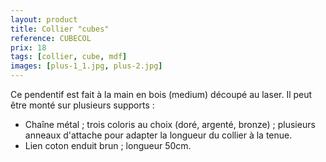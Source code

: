```yaml
---
layout: product
title: Collier "cubes"
reference: CUBECOL
prix: 18
tags: [collier, cube, mdf]
images: [plus-1_1.jpg, plus-2.jpg]
---
```

Ce pendentif est fait à la main en bois (medium) découpé au laser. Il peut être monté sur plusieurs supports :

- Chaîne métal ; trois coloris au choix (doré, argenté, bronze) ; plusieurs anneaux d'attache pour adapter la longueur du collier à la tenue. </li>
- Lien coton enduit brun ; longueur 50cm.